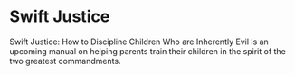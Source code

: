 Swift Justice
=============

Swift Justice: How to Discipline Children Who are Inherently Evil is an upcoming manual on helping parents train their children in the spirit of the two greatest commandments.
